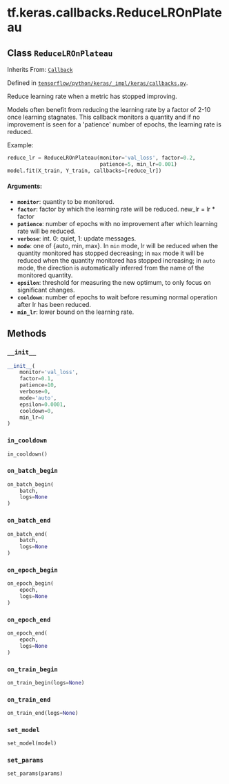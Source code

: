 <div itemscope itemtype="http://developers.google.com/ReferenceObject">
<meta itemprop="name" content="tf.keras.callbacks.ReduceLROnPlateau" />
<meta itemprop="property" content="__init__"/>
<meta itemprop="property" content="in_cooldown"/>
<meta itemprop="property" content="on_batch_begin"/>
<meta itemprop="property" content="on_batch_end"/>
<meta itemprop="property" content="on_epoch_begin"/>
<meta itemprop="property" content="on_epoch_end"/>
<meta itemprop="property" content="on_train_begin"/>
<meta itemprop="property" content="on_train_end"/>
<meta itemprop="property" content="set_model"/>
<meta itemprop="property" content="set_params"/>
</div>

# tf.keras.callbacks.ReduceLROnPlateau

## Class `ReduceLROnPlateau`

Inherits From: [`Callback`](../../../tf/keras/callbacks/Callback.md)



Defined in [`tensorflow/python/keras/_impl/keras/callbacks.py`](https://www.tensorflow.org/code/tensorflow/python/keras/_impl/keras/callbacks.py).

Reduce learning rate when a metric has stopped improving.

Models often benefit from reducing the learning rate by a factor
of 2-10 once learning stagnates. This callback monitors a
quantity and if no improvement is seen for a 'patience' number
of epochs, the learning rate is reduced.

Example:

```python
reduce_lr = ReduceLROnPlateau(monitor='val_loss', factor=0.2,
                              patience=5, min_lr=0.001)
model.fit(X_train, Y_train, callbacks=[reduce_lr])
```

#### Arguments:

* <b>`monitor`</b>: quantity to be monitored.
* <b>`factor`</b>: factor by which the learning rate will
        be reduced. new_lr = lr * factor
* <b>`patience`</b>: number of epochs with no improvement
        after which learning rate will be reduced.
* <b>`verbose`</b>: int. 0: quiet, 1: update messages.
* <b>`mode`</b>: one of {auto, min, max}. In `min` mode,
        lr will be reduced when the quantity
        monitored has stopped decreasing; in `max`
        mode it will be reduced when the quantity
        monitored has stopped increasing; in `auto`
        mode, the direction is automatically inferred
        from the name of the monitored quantity.
* <b>`epsilon`</b>: threshold for measuring the new optimum,
        to only focus on significant changes.
* <b>`cooldown`</b>: number of epochs to wait before resuming
        normal operation after lr has been reduced.
* <b>`min_lr`</b>: lower bound on the learning rate.

## Methods

<h3 id="__init__"><code>__init__</code></h3>

``` python
__init__(
    monitor='val_loss',
    factor=0.1,
    patience=10,
    verbose=0,
    mode='auto',
    epsilon=0.0001,
    cooldown=0,
    min_lr=0
)
```



<h3 id="in_cooldown"><code>in_cooldown</code></h3>

``` python
in_cooldown()
```



<h3 id="on_batch_begin"><code>on_batch_begin</code></h3>

``` python
on_batch_begin(
    batch,
    logs=None
)
```



<h3 id="on_batch_end"><code>on_batch_end</code></h3>

``` python
on_batch_end(
    batch,
    logs=None
)
```



<h3 id="on_epoch_begin"><code>on_epoch_begin</code></h3>

``` python
on_epoch_begin(
    epoch,
    logs=None
)
```



<h3 id="on_epoch_end"><code>on_epoch_end</code></h3>

``` python
on_epoch_end(
    epoch,
    logs=None
)
```



<h3 id="on_train_begin"><code>on_train_begin</code></h3>

``` python
on_train_begin(logs=None)
```



<h3 id="on_train_end"><code>on_train_end</code></h3>

``` python
on_train_end(logs=None)
```



<h3 id="set_model"><code>set_model</code></h3>

``` python
set_model(model)
```



<h3 id="set_params"><code>set_params</code></h3>

``` python
set_params(params)
```





